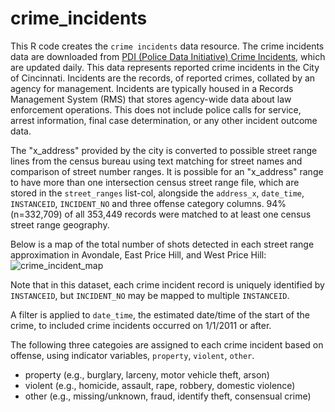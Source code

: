 # crime_incidents

This R code creates the `crime incidents` data resource. The crime incidents data are downloaded from [PDI (Police Data Initiative) Crime Incidents](https://data.cincinnati-oh.gov/safety/PDI-Police-Data-Initiative-Crime-Incidents/k59e-2pvf), which are updated daily. This data represents reported crime incidents in the City of Cincinnati. Incidents are the records, of reported crimes, collated by an agency for management. Incidents are typically housed in a Records Management System (RMS) that stores agency-wide data about law enforcement operations. This does not include police calls for service, arrest information, final case determination, or any other incident outcome data.

The "x_address" provided by the city is converted to possible street range lines from the census bureau using text matching for street names and comparison of street number ranges.  It is possible for an "x_address" range to have more than one intersection census street range file, which are stored in the `street_ranges` list-col, alongside the `address_x`, `date_time`, `INSTANCEID`, `INCIDENT_NO` and three offense category columns. 94% (n=332,709) of all 353,449 records were matched to at least one census street range geography.

Below is a map of the total number of shots detected in each street range approximation in Avondale, East Price Hill, and West Price Hill:
![crime_incident_map](https://user-images.githubusercontent.com/104022087/214564265-d33bdc73-b583-4db3-9cec-f9500456b389.svg)

Note that in this dataset, each crime incident record is uniquely identified by `INSTANCEID`, but `INCIDENT_NO` may be mapped to multiple `INSTANCEID`. 

A filter is applied to `date_time`, the estimated date/time of the start of the crime, to included crime incidents occurred on 1/1/2011 or after.

The following three categoies are assigned to each crime incident based on offense, using indicator variables, `property`, `violent`, `other`.
* property (e.g., burglary, larceny, motor vehicle theft, arson)
* violent (e.g., homicide, assault, rape, robbery, domestic violence)
* other (e.g., missing/unknown, fraud, identify theft, consensual crime)


